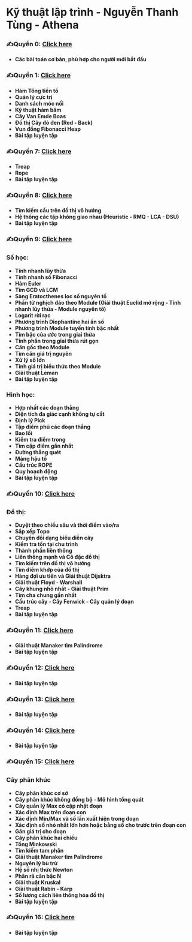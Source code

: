# Kỹ thuật lập trình - Nguyễn Thanh Tùng - Athena

### ✍️Quyển 0: [Click here](https://drive.google.com/file/d/1-VV1HJRXMaigvpC8NjcUmWE6oWw4dfbE/view?usp=sharing)
- **Các bài toán cơ bản, phù hợp cho người mới bắt đầu**

### ✍️Quyển 1: [Click here](https://drive.google.com/file/d/1pej3HV2EhXog9EvZu1F8SPtPHOEJCT4I/view?usp=sharing)
- **Hàm Tổng tiền tố**
- **Quản lý cực trị**
- **Danh sách móc nối**
- **Kỹ thuật hàm băm**
- **Cây Van Emde Boas**
- **Đồ thị Cây đỏ đen (Red - Back)**
- **Vun đống Fibonacci Heap**
- **Bài tập luyện tập**

### ✍️Quyển 7: [Click here](https://drive.google.com/file/d/14TBRY_eXOdhKnHU_V4a89M3lXf-Za85q/view?usp=sharing)
- **Treap**
- **Rope**
- **Bài tập luyện tập**

### ✍️Quyển 8: [Click here](https://drive.google.com/file/d/1yJ_dZl2VLVebaBhxx0v1OWJB6U4Y5TVZ/view?usp=sharing)
- **Tìm kiếm cầu trên đồ thị vô hướng**
- **Hệ thống các tập không giao nhau (Heuristic - RMQ - LCA - DSU)**
- **Bài tập luyện tập**

### ✍️Quyển 9: [Click here](https://drive.google.com/file/d/1z3iDfaSUXimq1vgf4QNwG-k7zfumQFuN/view?usp=sharing)
### Số học:
- **Tính nhanh lũy thừa**
- **Tính nhanh số Fibonacci**
- **Hàm Euler**
- **Tìm GCD và LCM**
- **Sàng Eratocthenes lọc số nguyên tố**
- **Phần tử nghịch đảo theo Module (Giải thuật Euclid mở rộng - Tính nhanh lũy thừa - Module nguyên tô)**
- **Logarit rời rạc**
- **Phương trình Diophantine hai ẩn số**
- **Phương trình Module tuyến tính bậc nhất**
- **Tìm bậc của ước trong giai thừa**
- **Tính phần trong giai thừa rút gọn**
- **Căn gốc theo Module**
- **Tìm căn giá trị nguyên**
- **Xử lý số lớn**
- **Tính giá trị biểu thức theo Module**
- **Giải thuật Leman**
- **Bài tập luyện tập**
### Hình học:
- **Hợp nhất các đoạn thẳng**
- **Diện tích đa giác cạnh không tự cắt**
- **Định lý Pick**
- **Tập điểm phủ các đoạn thẳng**
- **Bao lồi**
- **Kiểm tra điểm trong**
- **Tìm cặp điểm gần nhất**
- **Đường thẳng quét**
- **Mảng hậu tố**
- **Cấu trúc ROPE**
- **Quy hoạch động**
- **Bài tập luyện tập**

### ✍️Quyển 10: [Click here](https://drive.google.com/file/d/1EvXgeP_GTGOj-wCw2dyUwy45tNljHSzp/view?usp=sharing)
### Đồ thị:
- **Duyệt theo chiều sâu và thời điểm vào/ra**
- **Sắp xếp Topo**
- **Chuyển đổi dạng biểu diễn cây**
- **Kiểm tra tồn tại chu trình**
- **Thành phần liên thông**
- **Liên thông mạnh và Cô đặc đồ thị**
- **Tìm kiếm trên đồ thị vô hướng**
- **Tìm điểm khớp của đồ thị**
- **Hàng đợi ưu tiên và Giải thuật Dijsktra**
- **Giải thuật Floyd - Warshall**
- **Cây khung nhỏ nhất - Giải thuật Prim**
- **Tìm cha chung gần nhất**
- **Cấu trúc cây - Cây Fenwick - Cây quản lý đoạn**
- **Treap**
- **Bài tập luyện tập**

### ✍️Quyển 11: [Click here](https://drive.google.com/file/d/1zureARl0pp931T6-LX6oYmaci162aPSS/view?usp=sharing)
- **Giải thuật Manaker tìm Palindrome**
- **Bài tập luyện tập**

### ✍️Quyển 12: [Click here](https://drive.google.com/file/d/1YX4_lU97TBNy_sLc3MutQETRP6R49GZZ/view?usp=sharing)
- **Bài tập luyện tập**

### ✍️Quyển 13: [Click here](https://drive.google.com/file/d/1be8z8R5lm4z7zqNRuDNKyNBRXwiHWp1a/view?usp=sharing)
- **Bài tập luyện tập**

### ✍️Quyển 14: [Click here](https://drive.google.com/file/d/1CB3XbOPItk2sCEZFko4QQPYPXu2mHf2Q/view?usp=sharing)
- **Bài tập luyện tập**

### ✍️Quyển 15: [Click here](https://drive.google.com/file/d/1v0wWJ5W15JGNe29V47kHGxWsRruWoZKG/view?usp=sharing)
### Cây phân khúc
- **Cây phân khúc cơ sở**
- **Cây phân khúc không đồng bộ - Mô hình tổng quát**
- **Cây quản lý Max có cập nhật đoạn**
- **Xác định Max trên đoạn con**
- **Xác định Min/Max và số lần xuất hiện trong đoạn**
- **Xác định số nhỏ nhất lớn hơn hoặc bằng số cho trước trên đoạn con**
- **Gán giá trị cho đoạn**
- **Cây phân khúc hai chiều**
- **Tổng Minkowski**
- **Tìm kiếm tam phân**
- **Giải thuật Manaker tìm Palindrome**
- **Nguyên lý bù trừ**
- **Hệ số nhị thức Newton**
- **Phân rã căn bậc N**
- **Giải thuật Kruskal**
- **Giải thuật Rabin - Karp**
- **Số lượng cách liên thông hóa đồ thị**
- **Bài tập luyện tập**

### ✍️Quyển 16: [Click here](https://drive.google.com/file/d/1m_q9rtvXG9SDnLVO-ycUJJd_5edaBBQy/view?usp=sharing)
- **Bài tập luyện tập**

